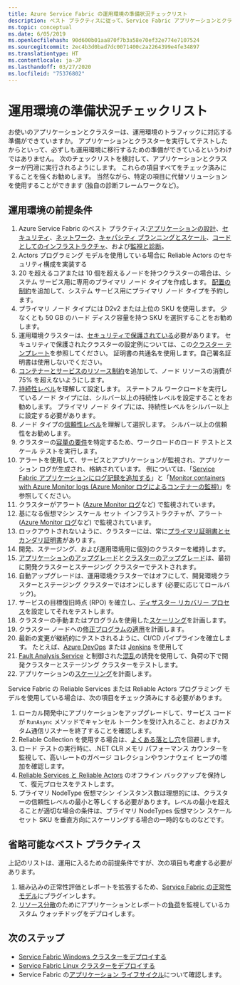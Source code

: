 ```yaml
---
title: Azure Service Fabric の運用環境の準備状況チェックリスト
description: ベスト プラクティスに従って、Service Fabric アプリケーションとクラスターの運用準備をします。
ms.topic: conceptual
ms.date: 6/05/2019
ms.openlocfilehash: 90d600b01aa870f7b3a58e70ef32e774e7107524
ms.sourcegitcommit: 2ec4b3d0bad7dc0071400c2a2264399e4fe34897
ms.translationtype: HT
ms.contentlocale: ja-JP
ms.lasthandoff: 03/27/2020
ms.locfileid: "75376802"
---
```

# <a name="production-readiness-checklist"></a>運用環境の準備状況チェックリスト

お使いのアプリケーションとクラスターは、運用環境のトラフィックに対応する準備ができていますか。 アプリケーションとクラスターを実行してテストしたからといって、必ずしも運用環境に移行するための準備ができているというわけではありません。 次のチェックリストを検討して、アプリケーションとクラスターが円滑に実行されるようにします。 これらの項目すべてをチェック済みにすることを強くお勧めします。 当然ながら、特定の項目に代替ソリューションを使用することができます (独自の診断フレームワークなど)。


## <a name="prerequisites-for-production"></a>運用環境の前提条件
1. Azure Service Fabric のベスト プラクティス:[アプリケーションの設計](./service-fabric-best-practices-applications.md)、[セキュリティ](./service-fabric-best-practices-security.md)、[ネットワーク](./service-fabric-best-practices-networking.md)、[キャパシティ プランニングとスケール](./service-fabric-best-practices-capacity-scaling.md)、[コードとしてのインフラストラクチャ](./service-fabric-best-practices-infrastructure-as-code.md)、および[監視と診断](./service-fabric-best-practices-monitoring.md)。 
1. Actors プログラミング モデルを使用している場合に Reliable Actors のセキュリティ構成を実装する
1. 20 を超えるコアまたは 10 個を超えるノードを持つクラスターの場合は、システム サービス用に専用のプライマリ ノード タイプを作成します。 [配置の制約](service-fabric-cluster-resource-manager-advanced-placement-rules-placement-policies.md)を追加して、システム サービス用にプライマリ ノード タイプを予約します。
1. プライマリ ノード タイプには D2v2 または上位の SKU を使用します。 少なくとも 50 GB のハード ディスク容量を持つ SKU を選択することをお勧めします。
1. 運用環境クラスターは、[セキュリティで保護されている](service-fabric-cluster-security.md)必要があります。 セキュリティで保護されたクラスターの設定例については、この[クラスター テンプレート](https://github.com/Azure-Samples/service-fabric-cluster-templates/tree/master/7-VM-Windows-3-NodeTypes-Secure-NSG)を参照してください。 証明書の共通名を使用します。自己署名証明書は使用しないでください。
1. [コンテナーとサービスのリソース制約](service-fabric-resource-governance.md)を追加して、ノード リソースの消費が 75% を超えないようにします。 
1. [持続性レベル](service-fabric-cluster-capacity.md#the-durability-characteristics-of-the-cluster)を理解して設定します。 ステートフル ワークロードを実行しているノード タイプには、シルバー以上の持続性レベルを設定することをお勧めします。 プライマリ ノード タイプには、持続性レベルをシルバー以上に設定する必要があります。
1. ノード タイプの[信頼性レベル](service-fabric-cluster-capacity.md#the-reliability-characteristics-of-the-cluster)を理解して選択します。 シルバー以上の信頼性をお勧めします。
1. クラスターの[容量の要件](service-fabric-cluster-capacity.md)を特定するため、ワークロードのロード テストとスケール テストを実行します。 
1. アラートを使用して、サービスとアプリケーションが監視され、アプリケーション ログが生成され、格納されています。 例については、「[Service Fabric アプリケーションにログ記録を追加する](service-fabric-how-to-diagnostics-log.md)」と「[Monitor containers with Azure Monitor logs (Azure Monitor ログによるコンテナーの監視)](service-fabric-diagnostics-oms-containers.md)」を参照してください。
1. クラスターがアラート ([Azure Monitor ログ](service-fabric-diagnostics-event-analysis-oms.md)など) で監視されています。 
1. 基になる仮想マシン スケール セット インフラストラクチャが、アラート ([Azure Monitor ログ](service-fabric-diagnostics-oms-agent.md)など) で監視されています。
1. ロックアウトされないように、クラスターには、常に[プライマリ証明書とセカンダリ証明書](service-fabric-cluster-security-update-certs-azure.md)があります。
1. 開発、ステージング、および運用環境用に個別のクラスターを維持します。 
1. [アプリケーションのアップグレード](service-fabric-application-upgrade.md)と[クラスターのアップグレード](service-fabric-tutorial-upgrade-cluster.md)は、最初に開発クラスターとステージング クラスターでテストされます。 
1. 自動アップグレードは、運用環境クラスターではオフにして、開発環境クラスターとステージング クラスターではオンにします (必要に応じてロールバック)。 
1. サービスの目標復旧時点 (RPO) を確立し、[ディザスター リカバリー プロセス](service-fabric-disaster-recovery.md)を設定してそれをテストします。
1. クラスターの手動またはプログラムを使用した[スケーリング](service-fabric-cluster-scaling.md)を計画します。
1. クラスター ノードへの[修正プログラムの適用](service-fabric-patch-orchestration-application.md)を計画します。 
1. 最新の変更が継続的にテストされるように、CI/CD パイプラインを確立します。 たとえば、[Azure DevOps](service-fabric-tutorial-deploy-app-with-cicd-vsts.md) または [Jenkins](service-fabric-cicd-your-linux-applications-with-jenkins.md) を使用して
1. [Fault Analysis Service](service-fabric-testability-overview.md) と制御された[混乱](service-fabric-controlled-chaos.md)の誘発を使用して、負荷の下で開発クラスターとステージング クラスターをテストします。 
1. アプリケーションの[スケーリング](service-fabric-concepts-scalability.md)を計画します。 


Service Fabric の Reliable Services または Reliable Actors プログラミング モデルを使用している場合は、次の項目をチェック済みにする必要があります。
1. ローカル開発中にアプリケーションをアップグレードして、サービス コードが `RunAsync` メソッドでキャンセル トークンを受け入れること、およびカスタム通信リスナーを終了することを確認します。
1. Reliable Collection を使用する場合は、[よくある落とし穴](service-fabric-work-with-reliable-collections.md)を回避します。
1. ロード テストの実行時に、.NET CLR メモリ パフォーマンス カウンターを監視して、高いレートのガベージ コレクションやランナウェイ ヒープの増加を確認します。
1. [Reliable Services と Reliable Actors](service-fabric-reliable-services-backup-restore.md) のオフライン バックアップを保持して、復元プロセスをテストします。
1. プライマリ NodeType 仮想マシン インスタンス数は理想的には、クラスターの信頼性レベルの最小と等しくする必要があります。レベルの最小を超えることが適切な場合の条件は、プライマリ NodeTypes 仮想マシン スケール セット SKU を垂直方向にスケーリングする場合の一時的なものなどです。

## <a name="optional-best-practices"></a>省略可能なベスト プラクティス

上記のリストは、運用に入るための前提条件ですが、次の項目も考慮する必要があります。
1. 組み込みの正常性評価とレポートを拡張するため、[Service Fabric の正常性モデル](service-fabric-health-introduction.md)にプラグインします。
1. [リソース分散](service-fabric-cluster-resource-manager-balancing.md)のためにアプリケーションとレポートの[負荷](service-fabric-cluster-resource-manager-metrics.md)を監視しているカスタム ウォッチドッグをデプロイします。 


## <a name="next-steps"></a>次のステップ
* [Service Fabric Windows クラスターをデプロイする](service-fabric-tutorial-create-vnet-and-windows-cluster.md)
* [Service Fabric Linux クラスターをデプロイする](service-fabric-tutorial-create-vnet-and-linux-cluster.md)
* Service Fabric の[アプリケーション ライフサイクル](service-fabric-application-lifecycle.md)について確認します。
